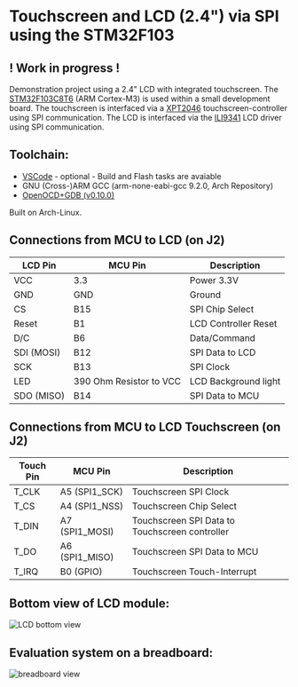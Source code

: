 # Touchscreen and LCD (2.4") via SPI using the STM32F103

## ! Work in progress !

Demonstration project using a 2.4" LCD with integrated touchscreen.
The [STM32F103C8T6](http://www.st.com/en/microcontrollers/stm32f103c8.html) (ARM Cortex-M3) is used within a small development board.
The touchscreen is interfaced via a [XPT2046](https://www.buydisplay.com/download/ic/XPT2046.pdf) touchscreen-controller using SPI communication.
The LCD is interfaced via the [ILI9341](https://cdn-shop.adafruit.com/datasheets/ILI9341.pdf) LCD driver using SPI communication.

## Toolchain:
- [VSCode](https://www.eclipse.org/cdt/downloads.php) - optional - Build and Flash tasks are avaiable
- GNU (Cross-)ARM GCC (arm-none-eabi-gcc 9.2.0, Arch Repository) 
- [OpenOCD+GDB (v0.10.0)](https://gnu-mcu-eclipse.github.io/debug/openocd/)

Built on Arch-Linux.

## Connections from MCU to LCD (on J2)

| LCD Pin | MCU Pin | Description | 
| -------- | ------- | ------- |
| VCC | 3.3 | Power 3.3V | 
| GND | GND | Ground |
| CS | B15 | SPI Chip Select |
| Reset | B1 | LCD Controller Reset |
| D/C | B6 | Data/Command |
| SDI (MOSI) | B12 | SPI Data to LCD |
| SCK | B13 | SPI Clock |
| LED | 390 Ohm Resistor to VCC | LCD Background light |
| SDO (MISO) | B14 | SPI Data to MCU |

## Connections from MCU to LCD Touchscreen (on J2)

| Touch Pin | MCU Pin | Description | 
| -------- | ------- | ------- |
| T_CLK | A5 (SPI1_SCK) | Touchscreen SPI Clock |
| T_CS | A4 (SPI1_NSS) | Touchscreen Chip Select | 
| T_DIN | A7 (SPI1_MOSI) | Touchscreen SPI Data to Touchscreen controller | 
| T_DO | A6 (SPI1_MISO) | Touchscreen SPI Data to MCU | 
| T_IRQ | B0 (GPIO) | Touchscreen Touch-Interrupt | 

Bottom view of LCD module:
--------------------------
![LCD bottom view](img/LCD_Touch_Bottom.jpg)

Evaluation system on a breadboard:
--------------------------
![breadboard view](img/LCD_Touch_Eval.jpg)
